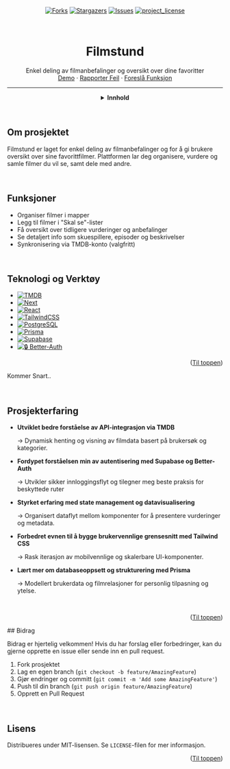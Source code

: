 <a id="readme-top"></a>

<!-- PROJECT SHIELDS -->
<!--
*** I'm using markdown "reference style" links for readability.
*** Reference links are enclosed in brackets [ ] instead of parentheses ( ).
*** See the bottom of this document for the declaration of the reference variables
*** for contributors-url, forks-url, etc. This is an optional, concise syntax you may use.
*** https://www.markdownguide.org/basic-syntax/#reference-style-links
-->

<!-- [![Contributors][contributors-shield]][contributors-url] -->
<div align="center">

[![Forks][forks-shield]][forks-url]
[![Stargazers][stars-shield]][stars-url]
[![Issues][issues-shield]][issues-url]
[![project_license][license-shield]][license-url]

<!-- [![LinkedIn][linkedin-shield]][linkedin-url] -->

</div>

<br />

<!-- TITLE & QUICK LINKS -->
<div align="center">
  <h1 align="center">Filmstund</h1>

  <p align="center">
    Enkel deling av filmanbefalinger og oversikt over dine favoritter
    <br />
    <a href="https://github.com/byEnok/Filmstund">Demo</a>
    &middot;
    <a href="https://github.com/byEnok/Filmstund/issues/new?labels=bug&template=bug-report---.md">Rapporter Feil</a>
    &middot;
    <a href="https://github.com/byEnok/Filmstund/issues/new?labels=enhancement&template=feature-request---.md">Foreslå Funksjon</a>
  </p>
</div>

---

<!-- README CONTENT -->
<center>
  <details>
  <summary><strong>Innhold</strong></summary>
    <ol style="list-style-position: outside; padding-left: 50%; inline-block; text-align: left;">
        <li><a href="#om-prosjektet">Om prosjektet</a></li>
        <li><a href="#funksjoner">Funksjoner</a></li>
        <li><a href="#teknologi-og-verktøy">Teknologi og Verktøy</a></li>
        <li><a href="#status">Status</a></li>
        <li><a href="#skjermbilder">Skjermbilder</a></li>
        <li><a href="#prosjekterfaring">Prosjekterfaring</a></li>
        <li><a href="#bidrag">Bidrag</a></li>
        <li><a href="#lisens">Lisens</a></li>
    </ol>
  </details>
</center>

&nbsp;

## Om prosjektet

Filmstund er laget for enkel deling av filmanbefalinger og for å gi brukere oversikt over sine favorittfilmer. Plattformen lar deg organisere, vurdere og samle filmer du vil se, samt dele med andre.

&nbsp;

## Funksjoner

- Organiser filmer i mapper
- Legg til filmer i "Skal se"-lister
- Få oversikt over tidligere vurderinger og anbefalinger
- Se detaljert info som skuespillere, episoder og beskrivelser
- Synkronisering via TMDB-konto (valgfritt)

&nbsp;

## Teknologi og Verktøy

- [![TMDB]][TMDB-url]
- [![Next][Next.js]][Next-url]
- [![React][React.js]][React-url]
- [![TailwindCSS][TailwindCSS]][Tailwind-url]
- [![PostgreSQL][PostgreSQL]][PostgreSQL-url]
- [![Prisma][Prisma]][Prisma-url]
- [![Supabase][Supabase]][Supabase-url]
- [![🔒 Better-Auth](https://img.shields.io/badge/🔒%20Better--Auth-000000?style=for-the-badge&logoColor=white)](https://www.better-auth.com/)
<p align="right">(<a href="#readme-top">Til toppen</a>)</p>
<!-- - **TMDB API**
  For tilgang til all film- og brukerdata, som "skal se"-lister, vurderinger osv.

- **Next.js**
  For skalerbare prosjekter med enkel routing, server-side logikk og SEO.

- **Tailwind CSS**
  Brukes for effektiv og responsiv styling

- **PostgreSQL via Prisma**
  Enkel databasehåndtering og kraftig ORM for skalering og relasjoner. -->

&nbsp;

## Status

Under aktiv utvikling. Live Demo kommer snart.

&nbsp;

## Skjermbilder

<!-- ### - Populære Filmer -->

Kommer Snart..

<!-- ### - Filmliste og kategorier

Kommer Snart.. -->

&nbsp;

## Prosjekterfaring

- **Utviklet bedre forståelse av API-integrasjon via TMDB**

  → Dynamisk henting og visning av filmdata basert på brukersøk og kategorier.

- **Fordypet forståelsen min av autentisering med Supabase og Better-Auth**

  → Utvikler sikker innloggingsflyt og tilegner meg beste praksis for beskyttede ruter

- **Styrket erfaring med state management og datavisualisering**

  → Organisert dataflyt mellom komponenter for å presentere vurderinger og metadata.

- **Forbedret evnen til å bygge brukervennlige grensesnitt med Tailwind CSS**

  → Rask iterasjon av mobilvennlige og skalerbare UI-komponenter.

- **Lært mer om databaseoppsett og strukturering med Prisma**

  → Modellert brukerdata og filmrelasjoner for personlig tilpasning og ytelse.

&nbsp;

<p align="right">(<a href="#readme-top">Til toppen</a>)</p>
## Bidrag

Bidrag er hjertelig velkommen! Hvis du har forslag eller forbedringer, kan du gjerne opprette en issue eller sende inn en pull request.

1. Fork prosjektet
2. Lag en egen branch (`git checkout -b feature/AmazingFeature`)
3. Gjør endringer og committ (`git commit -m 'Add some AmazingFeature'`)
4. Push til din branch (`git push origin feature/AmazingFeature`)
5. Opprett en Pull Request

&nbsp;

## Lisens

Distribueres under MIT-lisensen. Se `LICENSE`-filen for mer informasjon.

<p align="right">(<a href="#readme-top">Til toppen</a>)</p>

<!-- MARKDOWN LINKS & IMAGES -->

<!-- GITHUB STATS  -->

[contributors-shield]: https://img.shields.io/github/contributors/byEnok/Filmstund.svg?style=for-the-badge
[contributors-url]: https://github.com/byEnok/Filmstund/graphs/contributors
[forks-shield]: https://img.shields.io/github/forks/byEnok/Filmstund.svg?style=for-the-badge
[forks-url]: https://github.com/byEnok/Filmstund/network/members
[stars-shield]: https://img.shields.io/github/stars/byEnok/Filmstund.svg?style=for-the-badge
[stars-url]: https://github.com/byEnok/Filmstund/stargazers
[issues-shield]: https://img.shields.io/github/issues/byEnok/Filmstund.svg?style=for-the-badge
[issues-url]: https://github.com/byEnok/Filmstund/issues
[license-shield]: https://img.shields.io/github/license/byEnok/Filmstund.svg?style=for-the-badge&color=708090
[license-url]: https://github.com/byEnok/Filmstund/blob/main/LICENSE

<!-- TECH STACK -->

[TMDB]: https://img.shields.io/badge/TMDB%20-%20API%20-%200DB5D2?logo=themoviedatabase&logoColor=0eb5df&logoSize=auto&label=The%20Movie%20Database&labelColor=043a67&color=0eb5df
[TMDB-url]: https://www.themoviedb.org/
[Next.js]: https://img.shields.io/badge/next.js-000000?style=for-the-badge&logo=nextdotjs&logoColor=white
[Next-url]: https://nextjs.org/
[React.js]: https://img.shields.io/badge/React-20232A?style=for-the-badge&logo=react&logoColor=61DAFB
[React-url]: https://reactjs.org/
[TailwindCSS]: https://img.shields.io/badge/TailwindCSS-06B6D4?style=for-the-badge&logo=tailwindcss&logoColor=white
[Tailwind-url]: https://tailwindcss.com/
[PostgreSQL]: https://img.shields.io/badge/PostgreSQL-4169E1?style=for-the-badge&logo=postgresql&logoColor=white
[PostgreSQL-url]: https://www.postgresql.org/
[Prisma]: https://img.shields.io/badge/Prisma-2D3748?style=for-the-badge&logo=prisma&logoColor=white
[Prisma-url]: https://www.prisma.io/
[Supabase]: https://img.shields.io/badge/Supabase-3ECF8E?style=for-the-badge&logo=supabase&logoColor=white
[Supabase-url]: https://supabase.com/
[Better-Auth-url]: https://www.better-auth.com/
